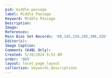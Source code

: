 ```yaml
---
pid: middle-passage
label: Middle Passage
Keyword: Middle Passage
Description: 
Image: 
References: 
Main Bias Set Records: '89,145,234,295,306,320'
Editor(s): 
Image Caption: 
Comments (K4BL Only): 
Created: 5/10/2024 9:53 AM
order: '065'
layout: facet_page_layout
collection: keywords_descriptions
---
```

